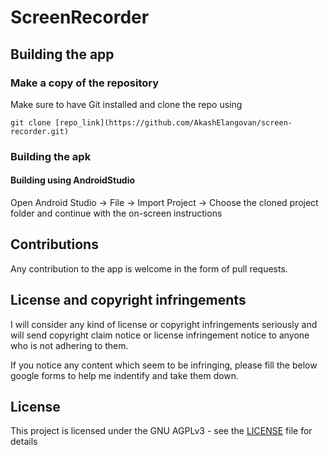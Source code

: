 # ScreenRecorder


## Building the app

### Make a copy of the repository

Make sure to have Git installed and clone the repo using

```
git clone [repo_link](https://github.com/AkashElangovan/screen-recorder.git)
```

### Building the apk

####  Building using AndroidStudio
Open Android Studio -> File -> Import Project -> Choose the cloned project folder and continue with the on-screen instructions

## Contributions
Any contribution to the app is welcome in the form of pull requests.

## License and copyright infringements
I will consider any kind of license or copyright infringements seriously and will send copyright claim notice or license infringement notice to anyone who is not adhering to them.

If you notice any content which seem to be infringing, please fill the below google forms to help me indentify and take them down.



## License

This project is licensed under the GNU AGPLv3 - see the [LICENSE](LICENSE) file for details
